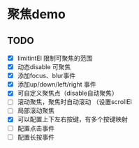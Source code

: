 # 聚焦demo

## TODO

- [x] limitintEl 限制可聚焦的范围
- [x] 动态disable 可聚焦
- [x] 添加focus、blur事件
- [x] 添加up/down/left/right 事件
- [x] 可自定义聚焦点（disable自动聚焦）
- [ ] 滚动聚焦，聚焦时自动滚动 （设置scrollEl
- [ ] 局部滚动聚焦
- [x] 可以配置上下左右按键，有多个按键映射
- [ ] 配置点击事件
- [ ] 配置长按事件
